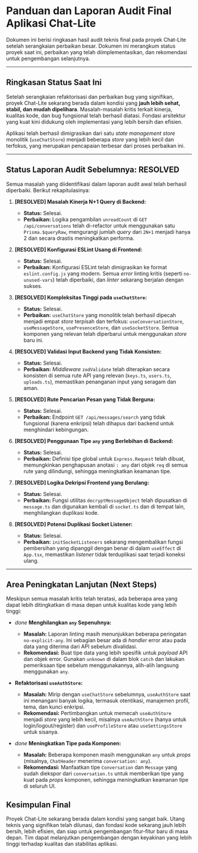 # Panduan dan Laporan Audit Final Aplikasi Chat-Lite

Dokumen ini berisi ringkasan hasil audit teknis final pada proyek Chat-Lite setelah serangkaian perbaikan besar. Dokumen ini merangkum status proyek saat ini, perbaikan yang telah diimplementasikan, dan rekomendasi untuk pengembangan selanjutnya.

---

## Ringkasan Status Saat Ini

Setelah serangkaian refaktorisasi dan perbaikan bug yang signifikan, proyek Chat-Lite sekarang berada dalam kondisi yang **jauh lebih sehat, stabil, dan mudah dipelihara**. Masalah-masalah kritis terkait kinerja, kualitas kode, dan bug fungsional telah berhasil diatasi. Fondasi arsitektur yang kuat kini didukung oleh implementasi yang lebih bersih dan efisien.

Aplikasi telah berhasil dimigrasikan dari satu *state management store* monolitik (`useChatStore`) menjadi beberapa *store* yang lebih kecil dan terfokus, yang merupakan pencapaian terbesar dari proses perbaikan ini.

---

## Status Laporan Audit Sebelumnya: **RESOLVED**

Semua masalah yang diidentifikasi dalam laporan audit awal telah berhasil diperbaiki. Berikut rekapitulasinya:

1.  **[RESOLVED] Masalah Kinerja N+1 Query di Backend:**
    - **Status:** Selesai.
    - **Perbaikan:** Logika pengambilan `unreadCount` di `GET /api/conversations` telah di-refactor untuk menggunakan satu `Prisma.$queryRaw`, mengurangi jumlah *query* dari `2N+1` menjadi hanya 2 dan secara drastis meningkatkan performa.

2.  **[RESOLVED] Konfigurasi ESLint Usang di Frontend:**
    - **Status:** Selesai.
    - **Perbaikan:** Konfigurasi ESLint telah dimigrasikan ke format `eslint.config.js` yang modern. Semua *error* linting kritis (seperti `no-unused-vars`) telah diperbaiki, dan *linter* sekarang berjalan dengan sukses.

3.  **[RESOLVED] Kompleksitas Tinggi pada `useChatStore`:**
    - **Status:** Selesai.
    - **Perbaikan:** `useChatStore` yang monolitik telah berhasil dipecah menjadi empat *store* terpisah dan terfokus: `useConversationStore`, `useMessageStore`, `usePresenceStore`, dan `useSocketStore`. Semua komponen yang relevan telah diperbarui untuk menggunakan *store* baru ini.

4.  **[RESOLVED] Validasi Input Backend yang Tidak Konsisten:**
    - **Status:** Selesai.
    - **Perbaikan:** *Middleware* `zodValidate` telah diterapkan secara konsisten di semua rute API yang relevan (`keys.ts`, `users.ts`, `uploads.ts`), memastikan penanganan input yang seragam dan aman.

5.  **[RESOLVED] Rute Pencarian Pesan yang Tidak Berguna:**
    - **Status:** Selesai.
    - **Perbaikan:** Endpoint `GET /api/messages/search` yang tidak fungsional (karena enkripsi) telah dihapus dari backend untuk menghindari kebingungan.

6.  **[RESOLVED] Penggunaan Tipe `any` yang Berlebihan di Backend:**
    - **Status:** Selesai.
    - **Perbaikan:** Definisi tipe global untuk `Express.Request` telah dibuat, memungkinkan penghapusan anotasi `: any` dari objek `req` di semua rute yang dilindungi, sehingga meningkatkan keamanan tipe.

7.  **[RESOLVED] Logika Dekripsi Frontend yang Berulang:**
    - **Status:** Selesai.
    - **Perbaikan:** Fungsi utilitas `decryptMessageObject` telah dipusatkan di `message.ts` dan digunakan kembali di `socket.ts` dan di tempat lain, menghilangkan duplikasi kode.

8.  **[RESOLVED] Potensi Duplikasi Socket Listener:**
    - **Status:** Selesai.
    - **Perbaikan:** `initSocketListeners` sekarang mengembalikan fungsi pembersihan yang dipanggil dengan benar di dalam `useEffect` di `App.tsx`, memastikan *listener* tidak terduplikasi saat terjadi koneksi ulang.

---

## Area Peningkatan Lanjutan (Next Steps)

Meskipun semua masalah kritis telah teratasi, ada beberapa area yang dapat lebih ditingkatkan di masa depan untuk kualitas kode yang lebih tinggi:

- *done* **Menghilangkan `any` Sepenuhnya:**
  - **Masalah:** Laporan linting masih menunjukkan beberapa peringatan `no-explicit-any`. Ini sebagian besar ada di *handler* error atau pada data yang diterima dari API sebelum divalidasi.
  - **Rekomendasi:** Buat tipe data yang lebih spesifik untuk *payload* API dan objek error. Gunakan `unknown` di dalam blok `catch` dan lakukan pemeriksaan tipe sebelum menggunakannya, alih-alih langsung menggunakan `any`.

- **Refaktorisasi `useAuthStore`:**
  - **Masalah:** Mirip dengan `useChatStore` sebelumnya, `useAuthStore` saat ini menangani banyak logika, termasuk otentikasi, manajemen profil, tema, dan kunci enkripsi.
  - **Rekomendasi:** Pertimbangkan untuk memecah `useAuthStore` menjadi *store* yang lebih kecil, misalnya `useAuthStore` (hanya untuk login/logout/register) dan `useProfileStore` atau `useSettingsStore` untuk sisanya.

- *done* **Meningkatkan Tipe pada Komponen:**
  - **Masalah:** Beberapa komponen masih menggunakan `any` untuk *props* (misalnya, `ChatHeader` menerima `conversation: any`).
  - **Rekomendasi:** Manfaatkan tipe `Conversation` dan `Message` yang sudah diekspor dari `conversation.ts` untuk memberikan tipe yang kuat pada *props* komponen, sehingga meningkatkan keamanan tipe di seluruh UI.

## Kesimpulan Final

Proyek Chat-Lite sekarang berada dalam kondisi yang sangat baik. Utang teknis yang signifikan telah dilunasi, dan fondasi kode sekarang jauh lebih bersih, lebih efisien, dan siap untuk pengembangan fitur-fitur baru di masa depan. Tim dapat melanjutkan pengembangan dengan keyakinan yang lebih tinggi terhadap kualitas dan stabilitas aplikasi.
